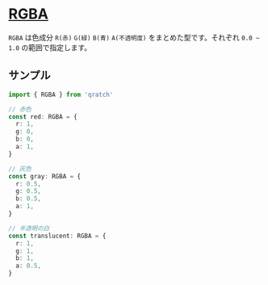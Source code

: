 # [RGBA](https://github.com/qratch/qratch/blob/master/src/Color/RGBA.ts)

`RGBA` は色成分 `R(赤)` `G(緑)` `B(青)` `A(不透明度)` をまとめた型です。それぞれ `0.0 ~ 1.0` の範囲で指定します。

## サンプル

```ts
import { RGBA } from 'qratch'

// 赤色
const red: RGBA = {
  r: 1,
  g: 0,
  b: 0,
  a: 1,
}

// 灰色
const gray: RGBA = {
  r: 0.5,
  g: 0.5,
  b: 0.5,
  a: 1,
}

// 半透明の白
const translucent: RGBA = {
  r: 1,
  g: 1,
  b: 1,
  a: 0.5,
}
```
